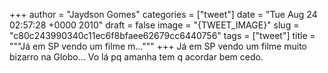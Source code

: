
+++
author = "Jaydson Gomes"
categories = ["tweet"]
date = "Tue Aug 24 02:57:28 +0000 2010"
draft = false
image = "{TWEET_IMAGE}"
slug = "c80c243990340c11ec6f8bfaee62679cc6440756"
tags = ["tweet"]
title = """Já em SP vendo um filme m..."""
+++
Já em SP vendo um filme muito bizarro na Globo... Vo lá pq amanha tem q acordar bem cedo.
